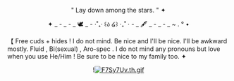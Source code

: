 <div align="center">

" Lay down among the stars. " ✦

✦ _ - _ - _ 🕊️ _ - ⋅˚₊‧ ꒰ა ໒꒱ ‧₊˚ ⋅ - _ 🖋️ _ - _ - _ ~ . ° •

</div>

【 Free cuds + hides ! I do not mind.
Be nice and I'll be nice. I'll be awkward mostly.
Fluid , Bi(sexual) , Aro-spec . I do not mind any pronouns but love when you use He/Him !
Be sure to be nice to my family too. ✦
<div align="center">

!<a href="https://freeimage.host/i/F7Sy7Uv"><img src="https://iili.io/F7Sy7Uv.th.gif" alt="F7Sy7Uv.th.gif" border="0"></a>

</div>
